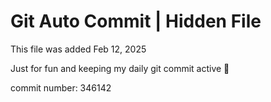 # Git Auto Commit | Hidden File

This file was added Feb 12, 2025

Just for fun and keeping my daily git commit active 🤪

commit number: 346142
